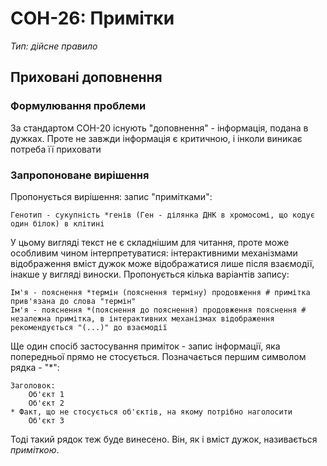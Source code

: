 # СОН-26: Примітки
*Тип: дійсне правило*
## Приховані доповнення
### Формулювання проблеми
За стандартом СОН-20 існують "доповнення" - інформація, подана в дужках. Проте не завжди інформація є критичною, і інколи виникає потреба її приховати
### Запропоноване вирішення
Пропонується вирішення: запис "примітками":
```
Генотип - сукупність *генів (Ген - ділянка ДНК в хромосомі, що кодує один білок) в клітині
```
У цьому вигляді текст не є складнішим для читання, проте може особливим чином інтерпретуватися: інтерактивними механізмами відображення вміст дужок може відображатися лише після взаємодії, інакше у вигляді виноски. Пропонується кілька варіантів запису:
```
Ім'я - пояснення *термін (пояснення терміну) продовження # примітка прив'язана до слова "термін"
Ім'я - пояснення *(пояснення до пояснення) продовження пояснення # незалежна примітка, в інтерактивних механізмах відображення рекомендується "(...)" до взаємодії
```
Ще один спосіб застосування приміток - запис інформації, яка попередньої прямо не стосується. Позначається першим символом рядка - "\*":
```
Заголовок:
    Об'єкт 1
    Об'єкт 2
* Факт, що не стосується об'єктів, на якому потрібно наголосити
    Об'єкт 3
```
Тоді такий рядок теж буде винесено. Він, як і вміст дужок, називається *приміткою*.
